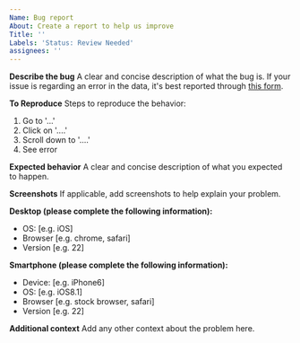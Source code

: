 ```yaml
---
Name: Bug report
About: Create a report to help us improve
Title: ''
Labels: 'Status: Review Needed'
assignees: ''
---
```


**Describe the bug**
A clear and concise description of what the bug is. If your issue is regarding an error in the data, it's best reported through [this form](https://forms.gle/MLeSrdwRuf8AjFkp9).

**To Reproduce**
Steps to reproduce the behavior:

1. Go to '...'
2. Click on '....'
3. Scroll down to '....'
4. See error

**Expected behavior**
A clear and concise description of what you expected to happen.

**Screenshots**
If applicable, add screenshots to help explain your problem.

**Desktop (please complete the following information):**

- OS: [e.g. iOS]
- Browser [e.g. chrome, safari]
- Version [e.g. 22]

**Smartphone (please complete the following information):**

- Device: [e.g. iPhone6]
- OS: [e.g. iOS8.1]
- Browser [e.g. stock browser, safari]
- Version [e.g. 22]

**Additional context**
Add any other context about the problem here.

